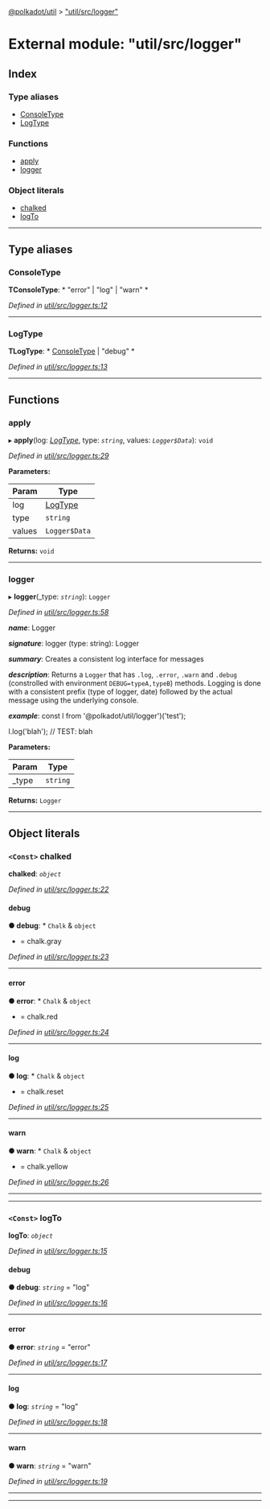 [@polkadot/util](../README.md) > ["util/src/logger"](../modules/_util_src_logger_.md)

# External module: "util/src/logger"

## Index

### Type aliases

* [ConsoleType](_util_src_logger_.md#consoletype)
* [LogType](_util_src_logger_.md#logtype)

### Functions

* [apply](_util_src_logger_.md#apply)
* [logger](_util_src_logger_.md#logger)

### Object literals

* [chalked](_util_src_logger_.md#chalked)
* [logTo](_util_src_logger_.md#logto)

---

## Type aliases

<a id="consoletype"></a>

###  ConsoleType

**ΤConsoleType**: * "error" &#124; "log" &#124; "warn"
*

*Defined in [util/src/logger.ts:12](https://github.com/polkadot-js/util/blob/7550b44/packages/util/src/logger.ts#L12)*

___
<a id="logtype"></a>

###  LogType

**ΤLogType**: * [ConsoleType](_util_src_logger_.md#consoletype) &#124; "debug"
*

*Defined in [util/src/logger.ts:13](https://github.com/polkadot-js/util/blob/7550b44/packages/util/src/logger.ts#L13)*

___

## Functions

<a id="apply"></a>

###  apply

▸ **apply**(log: *[LogType](_util_src_logger_.md#logtype)*, type: *`string`*, values: *`Logger$Data`*): `void`

*Defined in [util/src/logger.ts:29](https://github.com/polkadot-js/util/blob/7550b44/packages/util/src/logger.ts#L29)*

**Parameters:**

| Param | Type |
| ------ | ------ |
| log | [LogType](_util_src_logger_.md#logtype) |
| type | `string` |
| values | `Logger$Data` |

**Returns:** `void`

___
<a id="logger"></a>

###  logger

▸ **logger**(_type: *`string`*): `Logger`

*Defined in [util/src/logger.ts:58](https://github.com/polkadot-js/util/blob/7550b44/packages/util/src/logger.ts#L58)*

*__name__*: Logger

*__signature__*: logger (type: string): Logger

*__summary__*: Creates a consistent log interface for messages

*__description__*: Returns a `Logger` that has `.log`, `.error`, `.warn` and `.debug` (constrolled with environment `DEBUG=typeA,typeB`) methods. Logging is done with a consistent prefix (type of logger, date) followed by the actual message using the underlying console.

*__example__*: const l from '@polkadot/util/logger')('test');

l.log('blah'); // TEST: blah

**Parameters:**

| Param | Type |
| ------ | ------ |
| _type | `string` |

**Returns:** `Logger`

___

## Object literals

<a id="chalked"></a>

### `<Const>` chalked

**chalked**: *`object`*

*Defined in [util/src/logger.ts:22](https://github.com/polkadot-js/util/blob/7550b44/packages/util/src/logger.ts#L22)*

<a id="chalked.debug"></a>

####  debug

**● debug**: * `Chalk` & `object`
* =  chalk.gray

*Defined in [util/src/logger.ts:23](https://github.com/polkadot-js/util/blob/7550b44/packages/util/src/logger.ts#L23)*

___
<a id="chalked.error"></a>

####  error

**● error**: * `Chalk` & `object`
* =  chalk.red

*Defined in [util/src/logger.ts:24](https://github.com/polkadot-js/util/blob/7550b44/packages/util/src/logger.ts#L24)*

___
<a id="chalked.log"></a>

####  log

**● log**: * `Chalk` & `object`
* =  chalk.reset

*Defined in [util/src/logger.ts:25](https://github.com/polkadot-js/util/blob/7550b44/packages/util/src/logger.ts#L25)*

___
<a id="chalked.warn"></a>

####  warn

**● warn**: * `Chalk` & `object`
* =  chalk.yellow

*Defined in [util/src/logger.ts:26](https://github.com/polkadot-js/util/blob/7550b44/packages/util/src/logger.ts#L26)*

___

___
<a id="logto"></a>

### `<Const>` logTo

**logTo**: *`object`*

*Defined in [util/src/logger.ts:15](https://github.com/polkadot-js/util/blob/7550b44/packages/util/src/logger.ts#L15)*

<a id="logto.debug-1"></a>

####  debug

**● debug**: *`string`* = "log"

*Defined in [util/src/logger.ts:16](https://github.com/polkadot-js/util/blob/7550b44/packages/util/src/logger.ts#L16)*

___
<a id="logto.error-1"></a>

####  error

**● error**: *`string`* = "error"

*Defined in [util/src/logger.ts:17](https://github.com/polkadot-js/util/blob/7550b44/packages/util/src/logger.ts#L17)*

___
<a id="logto.log-1"></a>

####  log

**● log**: *`string`* = "log"

*Defined in [util/src/logger.ts:18](https://github.com/polkadot-js/util/blob/7550b44/packages/util/src/logger.ts#L18)*

___
<a id="logto.warn-1"></a>

####  warn

**● warn**: *`string`* = "warn"

*Defined in [util/src/logger.ts:19](https://github.com/polkadot-js/util/blob/7550b44/packages/util/src/logger.ts#L19)*

___

___

